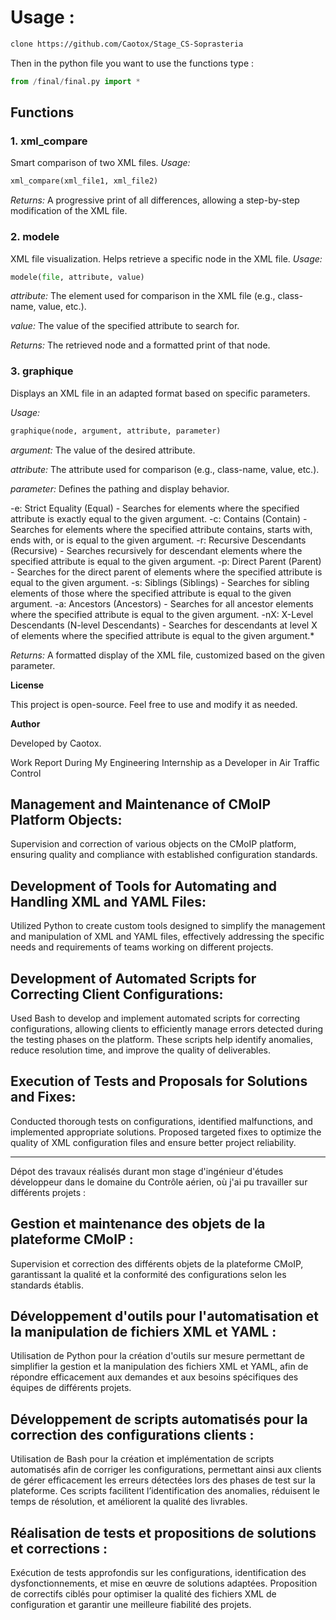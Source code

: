 # Usage :
```bash
clone https://github.com/Caotox/Stage_CS-Soprasteria
```
Then in the python file you want to use the functions type :
```py
from /final/final.py import *
```

## Functions
### 1. xml_compare
Smart comparison of two XML files.
*Usage:*
```python
xml_compare(xml_file1, xml_file2)
```
*Returns:* A progressive print of all differences, allowing a step-by-step modification of the XML file.

### 2. modele
XML file visualization. Helps retrieve a specific node in the XML file.
*Usage:*

```python
modele(file, attribute, value)
```
*attribute:* The element used for comparison in the XML file (e.g., class-name, value, etc.).

*value:* The value of the specified attribute to search for.

*Returns:* The retrieved node and a formatted print of that node.

### 3. graphique
Displays an XML file in an adapted format based on specific parameters.

*Usage:*
```python
graphique(node, argument, attribute, parameter)
```
*argument:* The value of the desired attribute.

*attribute:* The attribute used for comparison (e.g., class-name, value, etc.).

*parameter:* Defines the pathing and display behavior.

  -e: Strict Equality (Equal) - Searches for elements where the specified attribute is exactly equal to the given argument.
  -c: Contains (Contain) - Searches for elements where the specified attribute contains, starts with, ends with, or is equal to the given argument.
  -r: Recursive Descendants (Recursive) - Searches recursively for descendant elements where the specified attribute is equal to the given argument.
  -p: Direct Parent (Parent) - Searches for the direct parent of elements where the specified attribute is equal to the given argument.
  -s: Siblings (Siblings) - Searches for sibling elements of those where the specified attribute is equal to the given argument.
  -a: Ancestors (Ancestors) - Searches for all ancestor elements where the specified attribute is equal to the given argument.
  -nX: X-Level Descendants (N-level Descendants) - Searches for descendants at level X of elements where the specified attribute is equal to the given argument.*

*Returns:* A formatted display of the XML file, customized based on the given parameter.

**License**

This project is open-source. Feel free to use and modify it as needed.

**Author**

Developed by Caotox.










Work Report During My Engineering Internship as a Developer in Air Traffic Control
## Management and Maintenance of CMoIP Platform Objects:
Supervision and correction of various objects on the CMoIP platform, ensuring quality and compliance with established configuration standards.

## Development of Tools for Automating and Handling XML and YAML Files:
Utilized Python to create custom tools designed to simplify the management and manipulation of XML and YAML files, effectively addressing the specific needs and requirements of teams working on different projects.

## Development of Automated Scripts for Correcting Client Configurations:
Used Bash to develop and implement automated scripts for correcting configurations, allowing clients to efficiently manage errors detected during the testing phases on the platform. These scripts help identify anomalies, reduce resolution time, and improve the quality of deliverables.

## Execution of Tests and Proposals for Solutions and Fixes:
Conducted thorough tests on configurations, identified malfunctions, and implemented appropriate solutions. Proposed targeted fixes to optimize the quality of XML configuration files and ensure better project reliability.

---------------------------------------------------------------------------------

Dépot des travaux réalisés durant mon stage d'ingénieur d'études développeur dans le domaine du Contrôle aérien, où j'ai pu travailler sur différents projets :
## Gestion et maintenance des objets de la plateforme CMoIP :
Supervision et correction des différents objets de la plateforme CMoIP, garantissant la qualité et la conformité des configurations selon les standards établis.

## Développement d'outils pour l'automatisation et la manipulation de fichiers XML et YAML :
Utilisation de Python pour la création d'outils sur mesure permettant de simplifier la gestion et la manipulation des fichiers XML et YAML, afin de répondre efficacement aux demandes et aux besoins spécifiques des équipes de différents projets.

## Développement de scripts automatisés pour la correction des configurations clients :
Utilisation de Bash pour la création et implémentation de scripts automatisés afin de corriger les configurations, permettant ainsi aux clients de gérer efficacement les erreurs détectées lors des phases de test sur la plateforme. Ces scripts facilitent l’identification des anomalies, réduisent le temps de résolution, et améliorent la qualité des livrables.

## Réalisation de tests et propositions de solutions et corrections :
Exécution de tests approfondis sur les configurations, identification des dysfonctionnements, et mise en œuvre de solutions adaptées. Proposition de correctifs ciblés pour optimiser la qualité des fichiers XML de configuration et garantir une meilleure fiabilité des projets.

